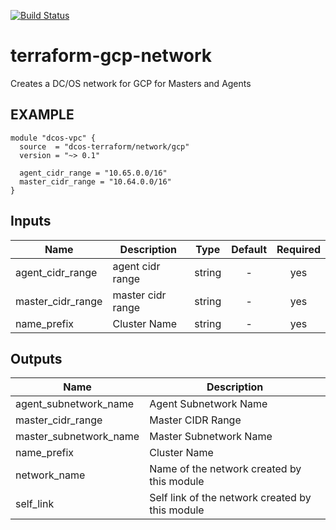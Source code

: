 [![Build Status](https://jenkins-terraform.mesosphere.com/service/dcos-terraform-jenkins/job/dcos-terraform/job/terraform-gcp-network/job/master/badge/icon)](https://jenkins-terraform.mesosphere.com/service/dcos-terraform-jenkins/job/dcos-terraform/job/terraform-gcp-network/job/master/)
#  terraform-gcp-network

Creates a DC/OS network for GCP for Masters and Agents


## EXAMPLE

```hcl
module "dcos-vpc" {
  source  = "dcos-terraform/network/gcp"
  version = "~> 0.1"

  agent_cidr_range = "10.65.0.0/16"
  master_cidr_range = "10.64.0.0/16"
}
```

## Inputs

| Name | Description | Type | Default | Required |
|------|-------------|:----:|:-----:|:-----:|
| agent_cidr_range | agent cidr range | string | - | yes |
| master_cidr_range | master cidr range | string | - | yes |
| name_prefix | Cluster Name | string | - | yes |

## Outputs

| Name | Description |
|------|-------------|
| agent_subnetwork_name | Agent Subnetwork Name |
| master_cidr_range | Master CIDR Range |
| master_subnetwork_name | Master Subnetwork Name |
| name_prefix | Cluster Name |
| network_name | Name of the network created by this module |
| self_link | Self link of the network created by this module |


